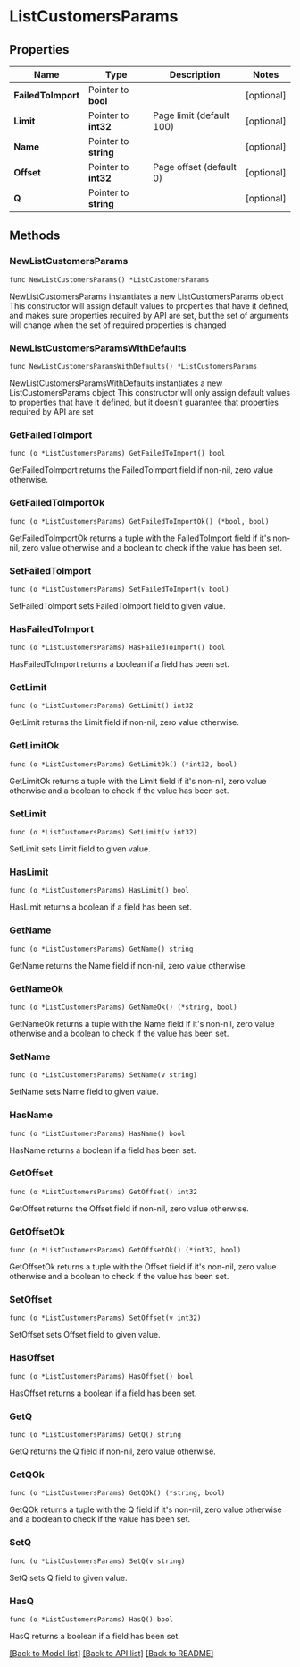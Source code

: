 # ListCustomersParams

## Properties

Name | Type | Description | Notes
------------ | ------------- | ------------- | -------------
**FailedToImport** | Pointer to **bool** |  | [optional] 
**Limit** | Pointer to **int32** | Page limit (default 100) | [optional] 
**Name** | Pointer to **string** |  | [optional] 
**Offset** | Pointer to **int32** | Page offset (default 0) | [optional] 
**Q** | Pointer to **string** |  | [optional] 

## Methods

### NewListCustomersParams

`func NewListCustomersParams() *ListCustomersParams`

NewListCustomersParams instantiates a new ListCustomersParams object
This constructor will assign default values to properties that have it defined,
and makes sure properties required by API are set, but the set of arguments
will change when the set of required properties is changed

### NewListCustomersParamsWithDefaults

`func NewListCustomersParamsWithDefaults() *ListCustomersParams`

NewListCustomersParamsWithDefaults instantiates a new ListCustomersParams object
This constructor will only assign default values to properties that have it defined,
but it doesn't guarantee that properties required by API are set

### GetFailedToImport

`func (o *ListCustomersParams) GetFailedToImport() bool`

GetFailedToImport returns the FailedToImport field if non-nil, zero value otherwise.

### GetFailedToImportOk

`func (o *ListCustomersParams) GetFailedToImportOk() (*bool, bool)`

GetFailedToImportOk returns a tuple with the FailedToImport field if it's non-nil, zero value otherwise
and a boolean to check if the value has been set.

### SetFailedToImport

`func (o *ListCustomersParams) SetFailedToImport(v bool)`

SetFailedToImport sets FailedToImport field to given value.

### HasFailedToImport

`func (o *ListCustomersParams) HasFailedToImport() bool`

HasFailedToImport returns a boolean if a field has been set.

### GetLimit

`func (o *ListCustomersParams) GetLimit() int32`

GetLimit returns the Limit field if non-nil, zero value otherwise.

### GetLimitOk

`func (o *ListCustomersParams) GetLimitOk() (*int32, bool)`

GetLimitOk returns a tuple with the Limit field if it's non-nil, zero value otherwise
and a boolean to check if the value has been set.

### SetLimit

`func (o *ListCustomersParams) SetLimit(v int32)`

SetLimit sets Limit field to given value.

### HasLimit

`func (o *ListCustomersParams) HasLimit() bool`

HasLimit returns a boolean if a field has been set.

### GetName

`func (o *ListCustomersParams) GetName() string`

GetName returns the Name field if non-nil, zero value otherwise.

### GetNameOk

`func (o *ListCustomersParams) GetNameOk() (*string, bool)`

GetNameOk returns a tuple with the Name field if it's non-nil, zero value otherwise
and a boolean to check if the value has been set.

### SetName

`func (o *ListCustomersParams) SetName(v string)`

SetName sets Name field to given value.

### HasName

`func (o *ListCustomersParams) HasName() bool`

HasName returns a boolean if a field has been set.

### GetOffset

`func (o *ListCustomersParams) GetOffset() int32`

GetOffset returns the Offset field if non-nil, zero value otherwise.

### GetOffsetOk

`func (o *ListCustomersParams) GetOffsetOk() (*int32, bool)`

GetOffsetOk returns a tuple with the Offset field if it's non-nil, zero value otherwise
and a boolean to check if the value has been set.

### SetOffset

`func (o *ListCustomersParams) SetOffset(v int32)`

SetOffset sets Offset field to given value.

### HasOffset

`func (o *ListCustomersParams) HasOffset() bool`

HasOffset returns a boolean if a field has been set.

### GetQ

`func (o *ListCustomersParams) GetQ() string`

GetQ returns the Q field if non-nil, zero value otherwise.

### GetQOk

`func (o *ListCustomersParams) GetQOk() (*string, bool)`

GetQOk returns a tuple with the Q field if it's non-nil, zero value otherwise
and a boolean to check if the value has been set.

### SetQ

`func (o *ListCustomersParams) SetQ(v string)`

SetQ sets Q field to given value.

### HasQ

`func (o *ListCustomersParams) HasQ() bool`

HasQ returns a boolean if a field has been set.


[[Back to Model list]](../README.md#documentation-for-models) [[Back to API list]](../README.md#documentation-for-api-endpoints) [[Back to README]](../README.md)


